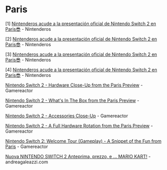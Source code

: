 # Paris

[1] [Nintenderos acude a la presentación oficial de Nintendo Switch 2 en Paris😎](https://youtu.be/5TbE2qaKYoU?si=UMmFgPRGNx2gn-tW) - Nintenderos

[2] [Nintenderos acude a la presentación oficial de Nintendo Switch 2 en Paris😎](https://youtu.be/h8T8sl3p-XM?si=b2CbhczK57cb767w) - Nintenderos

[3] [Nintenderos acude a la presentación oficial de Nintendo Switch 2 en Paris😎](https://youtu.be/Xd_Ft2o8aNU?si=IMLGfek5aImplyxb) - Nintenderos

[4] [Nintenderos acude a la presentación oficial de Nintendo Switch 2 en Paris😎](https://youtu.be/tujaCpCC3Fg?si=R5LiEZsuX8uOcxvz) - Nintenderos

[Nintendo Switch 2 - Hardware Close-Up from the Paris Preview](https://www.gamereactor.eu/video/728363/Nintendo+Switch+2+-+Hardware+Close-Up+from+the+Paris+Preview/) - Gamereactor

[Nintendo Switch 2 - What's In The Box from the Paris Preview](https://www.gamereactor.eu/video/728383/Nintendo+Switch+2+-+Whats+In+The+Box+from+the+Paris+Preview/) - Gamereactor

[Nintendo Switch 2 - Accessories Close-Up](https://www.gamereactor.eu/video/728433/Nintendo+Switch+2+-+Accessories+Close-Up/) - Gamereactor

[Nintendo Switch 2 - A Full Hardware Rotation from the Paris Preview](https://www.gamereactor.eu/video/728373/Nintendo+Switch+2+-+A+Full+Hardware+Rotation+from+the+Paris+Preview/) - Gamereactor

[Nintendo Switch 2: Welcome Tour (Gameplay) - A Snippet of the Fun from Paris](https://www.gamereactor.eu/video/728393/Nintendo+Switch+2+Welcome+Tour+Gameplay+-+A+Snippet+of+the+Fun+from+Paris/) - Gamereactor

[Nuova NINTENDO SWITCH 2 Anteprima, prezzo, e ... MARIO KART!](https://youtu.be/XQ9PgkZuPMc?si=tpE8AmXMc7WTMUG4) - andreagaleazzi.com

